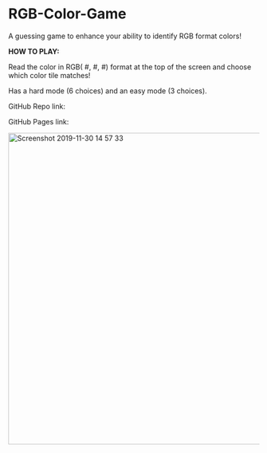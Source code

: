 # RGB-Color-Game

A guessing game to enhance your ability to identify RGB format colors!

<strong>HOW TO PLAY:</strong>

Read the color in RGB( #, #, #) format at the top of the screen and choose which color tile matches!

Has a hard mode (6 choices) and an easy mode (3 choices).

GitHub Repo link:

GitHub Pages link:

<img width="625" alt="Screenshot 2019-11-30 14 57 33" src="https://user-images.githubusercontent.com/52295078/69906509-d3012d00-1381-11ea-9bb5-2be6a9e85d4e.png">
